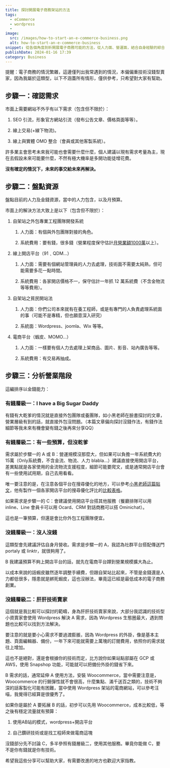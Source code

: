 ```yaml
---
title: 探討開展電子商務架站的方法
tags:
  - eCommerce
  - wordpress
  -
image:
  src: /images/how-to-start-an-e-commerce-business.png
  alt: how-to-start-an-e-commerce-business
snippet: 從各個角度剖析開展電子商務可能的方法，從人力面、營運面，結合自身經驗的綜合評估，希望對大家有幫助。
publishDate: 2024-01-16 17:39
category: Business
---
```


提醒：電子商務的情況繁雜，這邊僅列出我常遇到的情況，本偏偏重技術沒錢型賣家，因為我屬於這類型，以下不涵蓋所有情形，僅供參考，只希望對大家有幫助。

## 步驟一：確認需求

市面上需要網站不外乎有以下需求（包含但不限於）：

1. SEO 引流，形象官方網站引流（發布公告文章、價格頁面等等）。

2. 線上交易(+線下物流)。

3. 線上與實體 OMO 整合（會員或其他客製系統）。



許多業主會思考未來我可能也會需要什麼什麼，個人建議以現有需求考量為主，現在去假設未來可能要什麼，不然有極大機率是多開功能徒增花費。

**沒有確定的情況下，未來的事交給未來再解決。**

## 步驟二：盤點資源

盤點目前的人力及金錢資源，當中的人力包含，以及月預算。



市面上的解決方法大致上是以下（包含但不限於）：

1. 自架站之外包專業工程團隊開發系統

   1. 人力面：有個與外包團隊對接的角色。

   2. 系統費用：要有錢，很多錢（營業程度保守估計[月營業額1000萬](https://www.facebook.com/backtrue/posts/pfbid032GgEs2okdwUkRaMotcRjKQoxiqxkzGtjWWP9aqMMjbcKaaK3C8WFtRVPSFBPGaVTl)以上）。

2. 線上開店平台（91﹑QDM…）

   1. 人力面：需要有個網站管理員的人力去處理，技術面不需要太純熟，但可能需要多花一點時間。

   2. 系統費用：各家開店價格不一，保守估計一年抓 12 萬系統費（不含金物流等等費用）。

3. 自架站之貧民開站法

   1. 人力面：你們公司本來就有在養工程師，或是有專門的人負責處理系統面的事（可能不是專精，但也願意深入研究）

   2. 系統面：Wordpress、joomla、Wix 等等。

4. 電商平台（蝦皮、MOMO…）

   1. 人力面：一樣要有個人力去處理上架商品、圖片、影音、站內廣告等等。

   2. 系統費用：有交易再抽成。

## 步驟三：分析營業階段

這編排序以金錢能力：

### 有錢層級一：I have a Big Sugar Daddy

有錢有大乾爹的情況就是直接外包團隊或養團隊，如小黑老師在臉書探討的文章，營業層級有到的話，就直接外包沒問題。（本篇文章偏向探討沒錢作法，有錢作法細節等我未來有機會變有錢之後再來分享QQ）

### 有錢層級二：有一些預算，但沒乾爹

需求屬於步驟一的 A 或 B：營運規模沒那麼大，但如果可以負擔一年系統費大約15萬（Only系統費，不含金流、物流、人力 blabla…）建議直接使用開店平台，差異點就是各家使用的金流物流支援程度，細節可能要爬文，或是通常開店平台會有一些使用試用期，自己去用看看。

唯一要注意的是，在注意各個平台在搜尋優化的地方，可以參考[小黑老師這篇貼文](https://www.facebook.com/backtrue/posts/pfbid0iSZtZC7yLhA8WdWhyifCAkZUW5D3jJiD3SJy7ABvtbUXch6LZrLEnp6hUaRTBwNml)，他有製作一個各家開店平台的搜尋優化評比的[比較表格](https://app.heptabase.com/524d479f-6451-43be-a51c-edf235da26a2/card/2ba3a86e-886a-4d6c-8f8c-67f68001d244)。



如果需求是步驟一的 C：會建議使用開店平台搭其他服務（餐廳排隊可以用inline、Line 會員卡可以用 Ocard、CRM 對話商務可以搭 Ominichat）。

這也是一筆預算，但還是會比你外包工程團隊便宜。



### 沒錢層級一：沒人沒錢

這類型會先建議評估自身月營收。需求是步驟一的 A，我認為社群平台搭配傳送門 portaly 或 linktr，就很夠用了。

B 我建議預算不夠上開店平台的話，就先在電商平台蹲到營業規模擴大為止。

以成本來說的話蝦皮雖然逐年調整手續費，但跟自架站比起來，不管是金錢還是人力都低很多，隱患就是綁死蝦皮，這也沒辦法，畢竟這已經是最低成本的電子商務創業。

### 沒錢層級二：肝肝技術賣家

這個就是我比較可以探討的範疇，身為肝肝技術賣家來說，大部分我認識的技術型小資賣家會使用 Wordpress 解決 A 需求，因為 Wordpress 生態圈最大，遇到問題也比較可以找到方法解決。

要注意的就是要小心需求不要過渡膨脹，因為 Wordpress 的外掛，像是基本主題、頁面編輯器、備份，一年下來可能就需要上萬塊的訂閱費用，依照你的需求就往上增加。

這也不是絕對，還是會根據你的技術而定，比方說你如果站點部屬在 GCP 或 AWS，使用 Snapshop 功能，可能就可以把備份外掛的錢省下來。



B 需求的話，通常延伸 A 使用方法，安裝 Woocommerce，當中需要注意是，Woocommerce 的行銷彈性就不會很高，什麼集點、滿千送百之類的，技術不夠深的話客製化可能有困難，當中使用 Wordpress 架站的電商網站，可以參考汪喵，我覺得已經算是很優秀了。

如果你是屬於 A 要拓展 B 的話，初步可以先用 Woocommerce，成本比較低，等之後有穩定流量就有預算：

1. 使用AB站的模式，wordpress+開店平台

2. 自己鑽研技術或是找工程師來做電商這塊



沒錢部分先不討論 C，多半參照有錢層級二，使用其他服務。畢竟你能做 C，要不是你有錢就是你有技術。

希望我這些分享可以幫助大家，有需要改進的地方也歡迎大家指教。 